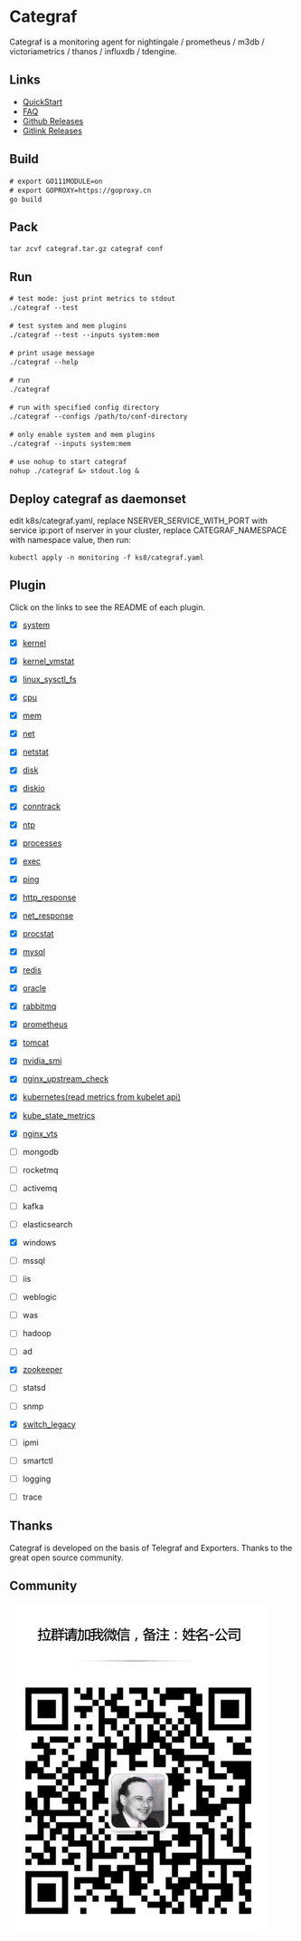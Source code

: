 # Categraf

Categraf is a monitoring agent for nightingale / prometheus / m3db / victoriametrics / thanos / influxdb / tdengine.

## Links

- [QuickStart](https://www.gitlink.org.cn/flashcat/categraf/wiki/QuickStart)
- [FAQ](https://www.gitlink.org.cn/flashcat/categraf/wiki/FAQ)
- [Github Releases](https://github.com/flashcatcloud/categraf/releases)
- [Gitlink Releases](https://www.gitlink.org.cn/flashcat/categraf/releases)

## Build

```shell
# export GO111MODULE=on
# export GOPROXY=https://goproxy.cn
go build
```

## Pack

```shell
tar zcvf categraf.tar.gz categraf conf
```


## Run

```shell
# test mode: just print metrics to stdout
./categraf --test

# test system and mem plugins
./categraf --test --inputs system:mem

# print usage message
./categraf --help

# run
./categraf

# run with specified config directory
./categraf --configs /path/to/conf-directory

# only enable system and mem plugins
./categraf --inputs system:mem

# use nohup to start categraf
nohup ./categraf &> stdout.log &
```


## Deploy categraf as daemonset

edit k8s/categraf.yaml, replace NSERVER_SERVICE_WITH_PORT with service ip:port of nserver in your cluster, replace CATEGRAF_NAMESPACE with namespace value, then run:

```shell
kubectl apply -n monitoring -f ks8/categraf.yaml
```


## Plugin

Click on the links to see the README of each plugin.

- [x] [system](inputs/system)
- [x] [kernel](inputs/kernel)
- [x] [kernel_vmstat](inputs/kernel_vmstat)
- [x] [linux_sysctl_fs](inputs/linux_sysctl_fs)
- [x] [cpu](inputs/cpu)
- [x] [mem](inputs/mem)
- [x] [net](inputs/net)
- [x] [netstat](inputs/netstat)
- [x] [disk](inputs/disk)
- [x] [diskio](inputs/diskio)
- [x] [conntrack](inputs/conntrack)
- [x] [ntp](inputs/ntp)
- [x] [processes](inputs/processes)
- [x] [exec](inputs/exec)
- [x] [ping](inputs/ping)
- [x] [http_response](inputs/http_response)
- [x] [net_response](inputs/net_response)
- [x] [procstat](inputs/procstat)
- [x] [mysql](inputs/mysql)
- [x] [redis](inputs/redis)
- [x] [oracle](inputs/oracle)
- [x] [rabbitmq](inputs/rabbitmq)
- [x] [prometheus](inputs/prometheus)
- [x] [tomcat](inputs/tomcat)
- [x] [nvidia_smi](inputs/nvidia_smi)
- [x] [nginx_upstream_check](inputs/nginx_upstream_check)
- [x] [kubernetes(read metrics from kubelet api)](inputs/kubernetes)
- [x] [kube_state_metrics](inputs/kube_state_metrics)
- [x] [nginx_vts](inputs/nginx_vts)
- [ ] mongodb
- [ ] rocketmq
- [ ] activemq
- [ ] kafka
- [ ] elasticsearch
- [x] windows
- [ ] mssql
- [ ] iis
- [ ] weblogic
- [ ] was
- [ ] hadoop
- [ ] ad
- [x] [zookeeper](inputs/zookeeper)
- [ ] statsd
- [ ] snmp
- [x] [switch_legacy](inputs/switch_legacy)
- [ ] ipmi
- [ ] smartctl
- [ ] logging
- [ ] trace


## Thanks

Categraf is developed on the basis of Telegraf and Exporters. Thanks to the great open source community.

## Community

![](doc/laqun.jpeg)
